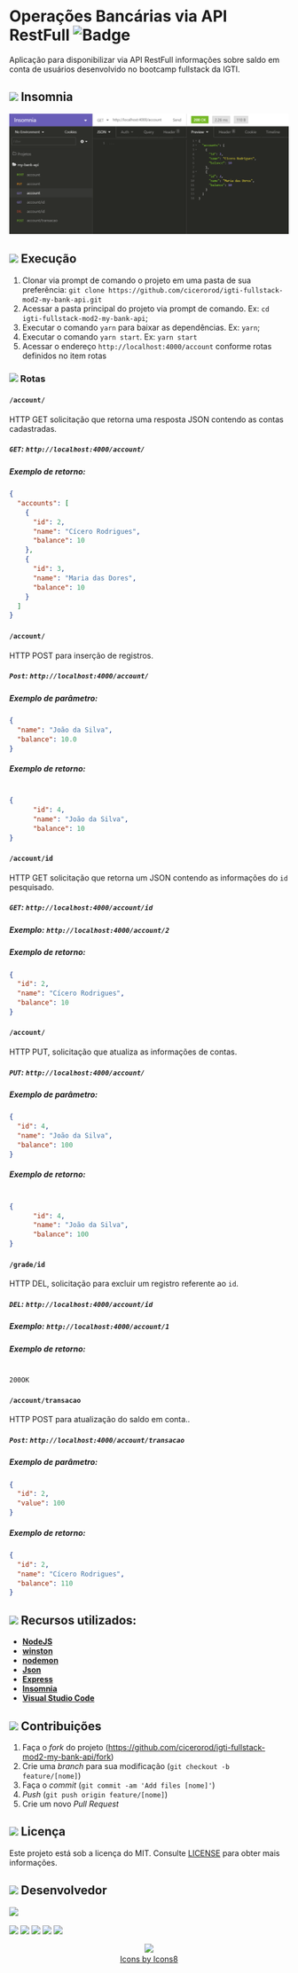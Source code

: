 # Operações Bancárias via API RestFull         ![Badge](https://img.shields.io/badge/Status-Conclu%C3%ADdo-green)

Aplicação para disponibilizar via API RestFull informações sobre saldo em conta de usuários desenvolvido no bootcamp fullstack da IGTI.

## <img src="https://img.icons8.com/ios-filled/20/000000/browser-window.png"/> Insomnia

<p align="center">
  <img src="https://github.com/cicerorod/igti-fullstack-mod2-my-bank-api/blob/master/img/tela.PNG">
</p>

## ![](https://img.icons8.com/metro/20/000000/run-command.png) Execução

1. Clonar via prompt de comando o projeto em uma pasta de sua preferência: `git clone https://github.com/cicerorod/igti-fullstack-mod2-my-bank-api.git`
2. Acessar a pasta principal do projeto via prompt de comando.  Ex: `cd igti-fullstack-mod2-my-bank-api`;
3. Executar o comando `yarn` para baixar as dependências. Ex: `yarn`;
4. Executar o comando `yarn start`. Ex: `yarn start`
5. Acessar o endereço `http://localhost:4000/account` conforme rotas definidos no item rotas

### ![](https://img.icons8.com/metro/20/000000/run-command.png) Rotas

#### `/account/`

HTTP GET solicitação que retorna uma resposta JSON contendo as contas cadastradas.

##### `GET`: `http://localhost:4000/account/`

##### Exemplo de retorno:

```json
{
  "accounts": [
    {
      "id": 2,
      "name": "Cícero Rodrigues",
      "balance": 10
    },
    {
      "id": 3,
      "name": "Maria das Dores",
      "balance": 10
    }
  ]
}
```

#### `/account/`

HTTP POST para inserção de registros.

##### `Post`: `http://localhost:4000/account/`

##### Exemplo de parâmetro:

```json
{
  "name": "João da Silva",
  "balance": 10.0
}
```

##### Exemplo de retorno:

```Json

{
      "id": 4,
      "name": "João da Silva",
      "balance": 10
}

```

#### `/account/id`

HTTP GET solicitação que retorna um JSON contendo as informações do `id` pesquisado.

##### `GET`: `http://localhost:4000/account/id`

##### Exemplo: `http://localhost:4000/account/2`

##### Exemplo de retorno:

```json
{
  "id": 2,
  "name": "Cícero Rodrigues",
  "balance": 10
}
```

#### `/account/`

HTTP PUT, solicitação que atualiza as informações de contas.

##### `PUT`: `http://localhost:4000/account/`

##### Exemplo de parâmetro:

```json
{
  "id": 4,
  "name": "João da Silva",
  "balance": 100
}
```

##### Exemplo de retorno:

```Json

{
      "id": 4,
      "name": "João da Silva",
      "balance": 100
}

```

#### `/grade/id`

HTTP DEL, solicitação para excluir um registro referente ao `id`.

##### `DEL`: `http://localhost:4000/account/id`

##### Exemplo: `http://localhost:4000/account/1`

##### Exemplo de retorno:

```Request

200OK

```

#### `/account/transacao`

HTTP POST para atualização do saldo em conta..

##### `Post`: `http://localhost:4000/account/transacao`

##### Exemplo de parâmetro:

```json
{
  "id": 2,
  "value": 100
}
```

##### Exemplo de retorno:

```Json
{
  "id": 2,
  "name": "Cícero Rodrigues",
  "balance": 110
}

```

<!-- :hammer:-->

## ![](https://img.icons8.com/ios-filled/20/000000/hammer.png) Recursos utilizados:

- **[NodeJS](https://nodejs.org/en/)**
- **[winston](https://www.npmjs.com/package/winston)**
- **[nodemon](https://nodemon.io/)**
- **[Json](https://www.w3schools.com/js/js_json_intro.asp)**
- **[Express](http://expressjs.com/)**
- **[Insomnia](https://insomnia.rest/download/)**
- **[Visual Studio Code](https://code.visualstudio.com/?WT.mc_id=hackingcarreira_wmc-github-gllemos)**

## ![](https://img.icons8.com/ios-glyphs/20/000000/pull-request.png) Contribuições

1. Faça o _fork_ do projeto (<https://github.com/cicerorod/igti-fullstack-mod2-my-bank-api/fork>)
2. Crie uma _branch_ para sua modificação (`git checkout -b feature/[nome]`)
3. Faça o _commit_ (`git commit -am 'Add files [nome]'`)
4. _Push_ (`git push origin feature/[nome]`)
5. Crie um novo _Pull Request_

## ![](https://img.icons8.com/windows/20/000000/regular-document.png) Licença

Este projeto está sob a licença do MIT. Consulte [LICENSE](https://github.com/cicerorod/igti-fullstack-mod2-my-bank-api/blob/master/LICENSE) para obter mais informações.

## ![](https://img.icons8.com/ios-glyphs/22/000000/code-file.png) Desenvolvedor

<img src="https://avatars.githubusercontent.com/cicerorod" width=115>

[![](https://img.icons8.com/fluent/30/000000/github.png)](https://github.com/cicerorod)
[![](https://img.icons8.com/metro/25/000000/linkedin.png)](https://www.linkedin.com/in/c%C3%ADcero-rodrigues-89623784/)
[![](https://img.icons8.com/metro/25/000000/facebook.png)](https://www.facebook.com/cicero.rodrigues.90834)
[![](https://img.icons8.com/material-rounded/29/000000/instagram-new.png)](https://www.instagram.com/cicero_rod/)
[![](https://img.icons8.com/metro/26/000000/email.png)](mailto:cicerorod@gmail.com)

<p align="center">
  <img src="https://img.icons8.com/wired/32/000000/icons8-new-logo.png" >
  </br>
  <a href="https://icons8.com/icon/">Icons by Icons8</a>
  
</p>
